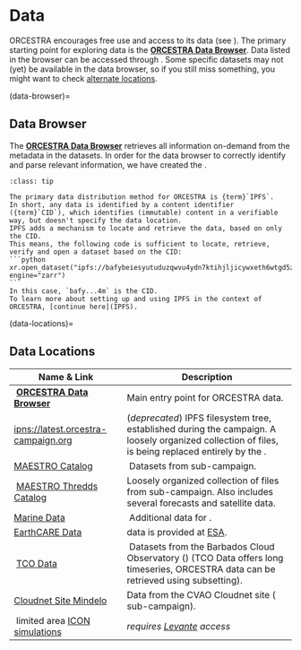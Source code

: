 # Data

ORCESTRA encourages free use and access to its data (see [](data-policy)).
The primary starting point for exploring data is the [**ORCESTRA Data Browser**](https://browser.orcestra-campaign.org).
Data listed in the browser can be accessed through [](IPFS).
Some specific datasets may not (yet) be available in the data browser, so if you still miss something, you might want to check [alternate locations](data-locations).

(data-browser)=
## Data Browser

The [**ORCESTRA Data Browser**](https://browser.orcestra-campaign.org) retrieves all information on-demand from the metadata in the datasets. In order for the data browser to correctly identify and parse relevant information, we have created the [](attribute-convention).

````{admonition} about IPFS
:class: tip

The primary data distribution method for ORCESTRA is {term}`IPFS`.
In short, any data is identified by a content identifier ({term}`CID`), which identifies (immutable) content in a verifiable way, but doesn't specify the data location.
IPFS adds a mechanism to locate and retrieve the data, based on only the CID.
This means, the following code is sufficient to locate, retrieve, verify and open a dataset based on the CID:
```python
xr.open_dataset("ipfs://bafybeiesyutuduzqwvu4ydn7ktihjljicywxeth6wtgd5zi4ynxzqngx4m", engine="zarr")
```
In this case, `bafy...4m` is the CID.
To learn more about setting up and using IPFS in the context of ORCESTRA, [continue here](IPFS).
````

(data-locations)=
## Data Locations

| Name & Link | Description |
| --- | --- |
| [**ORCESTRA Data Browser**](https://browser.orcestra-campaign.org) | Main entry point for ORCESTRA data. |
| [ipns://latest.orcestra-campaign.org](https://latest.orcestra-campaign.org/) | (*deprecated*) IPFS filesystem tree, established during the campaign. A loosely organized collection of files, is being replaced entirely by the [](data-browser). |
| [MAESTRO Catalog](https://maestro.aeris-data.fr/catalog/) | Datasets from [](maestro) sub-campaign. |
| [MAESTRO Thredds Catalog](https://thredds-x.ipsl.fr/thredds/catalog/MAESTRO/catalog.html) | Loosely organized collection of files from [](maestro) sub-campaign. Also includes several forecasts and satellite data. |
| [Marine Data](https://marine-data.de/expeditions/M203) | Additional data for [](bowtie). |
| [EarthCARE Data](https://earth.esa.int/eogateway/missions/earthcare/data) | [](earthcare) data is provided at [ESA](https://esa.int).
| [TCO Data](https://tcodata.mpimet.mpg.de/) | Datasets from the Barbados Cloud Observatory ([](bco)) (TCO Data offers long timeseries, ORCESTRA data can be retrieved using subsetting). |
| [Cloudnet Site Mindelo](https://cloudnet.fmi.fi/search/visualizations?site=mindelo) | Data from the CVAO Cloudnet site ([](clarinet) sub-campaign). |
| limited area [ICON simulations](lam.md) | _requires [Levante](https://docs.dkrz.de/doc/levante/index.html) access_ |
